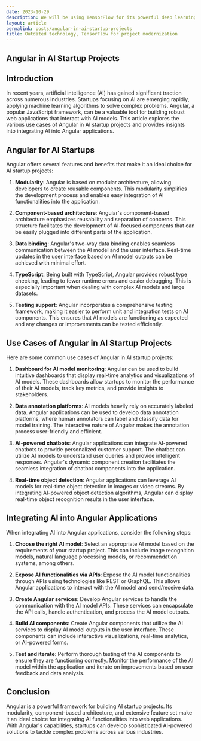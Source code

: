 ```yaml
---
date: 2023-10-29
description: We will be using TensorFlow for its powerful deep learning capabilities, along with Python for programming. Additionally, we may use Keras for building neural networks.
layout: article
permalink: posts/angular-in-ai-startup-projects
title: Outdated technology, TensorFlow for project modernization
---
```


## Angular in AI Startup Projects

## Introduction

In recent years, artificial intelligence (AI) has gained significant traction across numerous industries. Startups focusing on AI are emerging rapidly, applying machine learning algorithms to solve complex problems. Angular, a popular JavaScript framework, can be a valuable tool for building robust web applications that interact with AI models. This article explores the various use cases of Angular in AI startup projects and provides insights into integrating AI into Angular applications.

## Angular for AI Startups

Angular offers several features and benefits that make it an ideal choice for AI startup projects:

1. **Modularity**: Angular is based on modular architecture, allowing developers to create reusable components. This modularity simplifies the development process and enables easy integration of AI functionalities into the application.

2. **Component-based architecture**: Angular's component-based architecture emphasizes reusability and separation of concerns. This structure facilitates the development of AI-focused components that can be easily plugged into different parts of the application.

3. **Data binding**: Angular's two-way data binding enables seamless communication between the AI model and the user interface. Real-time updates in the user interface based on AI model outputs can be achieved with minimal effort.

4. **TypeScript**: Being built with TypeScript, Angular provides robust type checking, leading to fewer runtime errors and easier debugging. This is especially important when dealing with complex AI models and large datasets.

5. **Testing support**: Angular incorporates a comprehensive testing framework, making it easier to perform unit and integration tests on AI components. This ensures that AI models are functioning as expected and any changes or improvements can be tested efficiently.

## Use Cases of Angular in AI Startup Projects

Here are some common use cases of Angular in AI startup projects:

1. **Dashboard for AI model monitoring**: Angular can be used to build intuitive dashboards that display real-time analytics and visualizations of AI models. These dashboards allow startups to monitor the performance of their AI models, track key metrics, and provide insights to stakeholders.

2. **Data annotation platforms**: AI models heavily rely on accurately labeled data. Angular applications can be used to develop data annotation platforms, where human annotators can label and classify data for model training. The interactive nature of Angular makes the annotation process user-friendly and efficient.

3. **AI-powered chatbots**: Angular applications can integrate AI-powered chatbots to provide personalized customer support. The chatbot can utilize AI models to understand user queries and provide intelligent responses. Angular's dynamic component creation facilitates the seamless integration of chatbot components into the application.

4. **Real-time object detection**: Angular applications can leverage AI models for real-time object detection in images or video streams. By integrating AI-powered object detection algorithms, Angular can display real-time object recognition results in the user interface.

## Integrating AI into Angular Applications

When integrating AI into Angular applications, consider the following steps:

1. **Choose the right AI model**: Select an appropriate AI model based on the requirements of your startup project. This can include image recognition models, natural language processing models, or recommendation systems, among others.

2. **Expose AI functionalities via APIs**: Expose the AI model functionalities through APIs using technologies like REST or GraphQL. This allows Angular applications to interact with the AI model and send/receive data.

3. **Create Angular services**: Develop Angular services to handle the communication with the AI model APIs. These services can encapsulate the API calls, handle authentication, and process the AI model outputs.

4. **Build AI components**: Create Angular components that utilize the AI services to display AI model outputs in the user interface. These components can include interactive visualizations, real-time analytics, or AI-powered forms.

5. **Test and iterate**: Perform thorough testing of the AI components to ensure they are functioning correctly. Monitor the performance of the AI model within the application and iterate on improvements based on user feedback and data analysis.

## Conclusion

Angular is a powerful framework for building AI startup projects. Its modularity, component-based architecture, and extensive feature set make it an ideal choice for integrating AI functionalities into web applications. With Angular's capabilities, startups can develop sophisticated AI-powered solutions to tackle complex problems across various industries.
